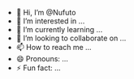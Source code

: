 - 👋 Hi, I’m @Nufuto
- 👀 I’m interested in ...
- 🌱 I’m currently learning ...
- 💞️ I’m looking to collaborate on ...
- 📫 How to reach me ...
- 😄 Pronouns: ...
- ⚡ Fun fact: ...

<!---
Nufuto/Nufuto is a ✨ special ✨ repository because its `README.md` (this file) appears on your GitHub profile.
You can click the Preview link to take a look at your changes.
--->
